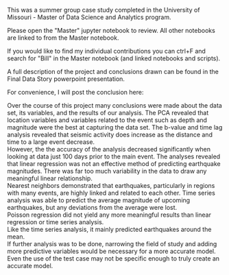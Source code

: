 This was a summer group case study completed in the University of Missouri - Master of Data Science and Analytics program.

Please open the "Master" jupyter notebook to review.  All other notebooks are linked to from the Master notebook.

If you would like to find my individual contributions you can ctrl+F and search for "Bill" in the Master notebook (and linked notebooks and scripts).

A full description of the project and conclusions drawn can be found in the Final Data Story powerpoint presentation.

For convenience, I will post the conclusion here:

Over the course of this project many conclusions were made about the data set, its variables, and the results of our analysis. 
The  PCA revealed that location variables and variables related to the event such as depth and magnitude were the best at capturing the data set. 
The b-value and time lag analysis revealed that seismic activity does increase as the distance and time to a large event decrease.  
However, the the accuracy of the analysis decreased significantly when looking at data just 100 days prior to the main event. 
The analyses revealed that linear regression was not an effective method of predicting earthquake magnitudes. 
There was far too much variability in the data to draw any meaningful linear relationship.  
Nearest neighbors demonstrated that earthquakes, particularly in regions with many events, are highly linked and related to each other. 
Time series analysis was able to predict the average magnitude of upcoming earthquakes, but any deviations from the average were lost.  
Poisson regression did not yield any more meaningful results than linear regression or time series analysis.  
Like the time series analysis, it mainly predicted earthquakes around the mean.  
If further analysis was to be done, narrowing the field of study and adding more predictive variables would be necessary for a more accurate model. 
Even the use of the test case may not be specific enough to truly create an accurate model. 
